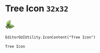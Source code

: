 # Tree Icon `32x32`
<img src="/img/Tree%20Icon.png" width=32 height=32>

``` CSharp
EditorGUIUtility.IconContent("Tree Icon")
```
```
Tree Icon
```
